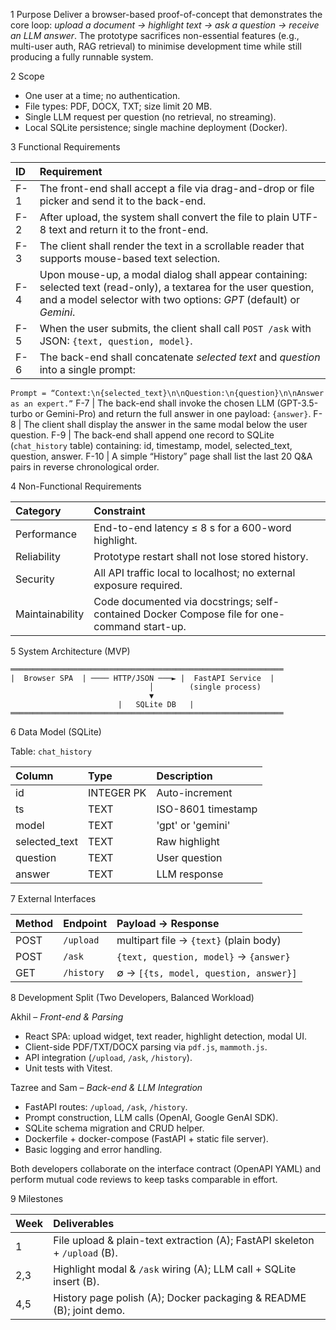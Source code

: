 1  Purpose
Deliver a browser-based proof-of-concept that demonstrates the core loop: *upload a document → highlight text → ask a question → receive an LLM answer*. The prototype sacrifices non-essential features (e.g., multi-user auth, RAG retrieval) to minimise development time while still producing a fully runnable system.

2  Scope

- One user at a time; no authentication.
- File types: PDF, DOCX, TXT; size limit 20 MB.
- Single LLM request per question (no retrieval, no streaming).
- Local SQLite persistence; single machine deployment (Docker).

3  Functional Requirements


| ID | Requirement |
| :-- | :-- |
| F-1 | The front-end shall accept a file via drag-and-drop or file picker and send it to the back-end. |
| F-2 | After upload, the system shall convert the file to plain UTF-8 text and return it to the front-end. |
| F-3 | The client shall render the text in a scrollable reader that supports mouse-based text selection. |
| F-4 | Upon mouse-up, a modal dialog shall appear containing: selected text (read-only), a textarea for the user question, and a model selector with two options: *GPT* (default) or *Gemini*. |
| F-5 | When the user submits, the client shall call `POST /ask` with JSON: `{text, question, model}`. |
| F-6 | The back-end shall concatenate *selected text* and *question* into a single prompt: |

`Prompt = “Context:\n{selected_text}\n\nQuestion:\n{question}\n\nAnswer as an expert.”`
F-7 | The back-end shall invoke the chosen LLM (GPT-3.5-turbo or Gemini-Pro) and return the full answer in one payload: `{answer}`.
F-8 | The client shall display the answer in the same modal below the user question.
F-9 | The back-end shall append one record to SQLite (`chat_history` table) containing: id, timestamp, model, selected_text, question, answer.
F-10 | A simple “History” page shall list the last 20 Q\&A pairs in reverse chronological order.

4  Non-Functional Requirements


| Category | Constraint |
| :-- | :-- |
| Performance | End-to-end latency ≤ 8 s for a 600-word highlight. |
| Reliability | Prototype restart shall not lose stored history. |
| Security | All API traffic local to localhost; no external exposure required. |
| Maintainability | Code documented via docstrings; self-contained Docker Compose file for one-command start-up. |

5  System Architecture (MVP)

```
═════════════════════════════════════════════════════════════
|  Browser SPA  | ──── HTTP/JSON ───► |  FastAPI Service  |
                               │        (single process)
                               ▼
                        |   SQLite DB   |
═════════════════════════════════════════════════════════════
```

6  Data Model (SQLite)

Table: `chat_history`


| Column | Type | Description |
| :-- | :-- | :-- |
| id | INTEGER PK | Auto-increment |
| ts | TEXT | ISO-8601 timestamp |
| model | TEXT | 'gpt' or 'gemini' |
| selected_text | TEXT | Raw highlight |
| question | TEXT | User question |
| answer | TEXT | LLM response |

7  External Interfaces


| Method | Endpoint | Payload → Response |
| :-- | :-- | :-- |
| POST | `/upload` | multipart file → `{text}` (plain body) |
| POST | `/ask` | `{text, question, model}` → `{answer}` |
| GET | `/history` | ∅ → `[{ts, model, question, answer}]` |

8  Development Split (Two Developers, Balanced Workload)

Akhil – *Front-end \& Parsing*

- React SPA: upload widget, text reader, highlight detection, modal UI.
- Client-side PDF/TXT/DOCX parsing via `pdf.js`, `mammoth.js`.
- API integration (`/upload`, `/ask`, `/history`).
- Unit tests with Vitest.

Tazree and Sam – *Back-end \& LLM Integration*

- FastAPI routes: `/upload`, `/ask`, `/history`.
- Prompt construction, LLM calls (OpenAI, Google GenAI SDK).
- SQLite schema migration and CRUD helper.
- Dockerfile + docker-compose (FastAPI + static file server).
- Basic logging and error handling.

Both developers collaborate on the interface contract (OpenAPI YAML) and perform mutual code reviews to keep tasks comparable in effort.

9  Milestones


| Week | Deliverables |
| :-- | :-- |
| 1 | File upload \& plain-text extraction (A); FastAPI skeleton + `/upload` (B). |
| 2,3 | Highlight modal \& `/ask` wiring (A); LLM call + SQLite insert (B). |
| 4,5 | History page polish (A); Docker packaging \& README (B); joint demo. |

